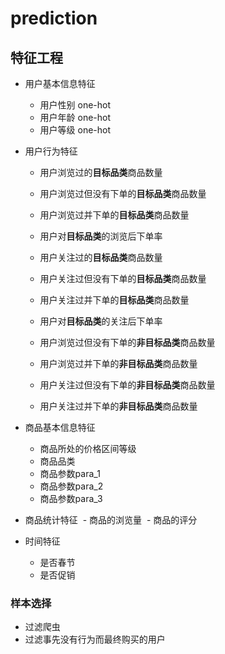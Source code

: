 # prediction

## 特征工程


- 用户基本信息特征
  - 用户性别 one-hot
  - 用户年龄 one-hot
  - 用户等级 one-hot

- 用户行为特征
  - 用户浏览过的**目标品类**商品数量
  - 用户浏览过但没有下单的**目标品类**商品数量
  - 用户浏览过并下单的**目标品类**商品数量
  - 用户对**目标品类**的浏览后下单率

  - 用户关注过的**目标品类**商品数量
  - 用户关注过但没有下单的**目标品类**商品数量
  - 用户关注过并下单的**目标品类**商品数量
  - 用户对**目标品类**的关注后下单率

  - 用户浏览过但没有下单的**非目标品类**商品数量
  - 用户浏览过并下单的**非目标品类**商品数量
  - 用户关注过但没有下单的**非目标品类**商品数量
  - 用户关注过并下单的**非目标品类**商品数量

- 商品基本信息特征
  - 商品所处的价格区间等级
  - 商品品类
  - 商品参数para_1
  - 商品参数para_2
  - 商品参数para_3

- 商品统计特征
  - 商品的浏览量
  - 商品的评分

- 时间特征
  - 是否春节
  - 是否促销

### 样本选择
  - 过滤爬虫
  - 过滤事先没有行为而最终购买的用户
